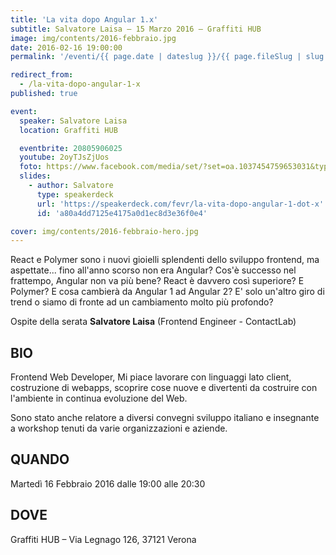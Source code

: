 ```yaml
---
title: 'La vita dopo Angular 1.x'
subtitle: Salvatore Laisa – 15 Marzo 2016 – Graffiti HUB
image: img/contents/2016-febbraio.jpg
date: 2016-02-16 19:00:00
permalink: '/eventi/{{ page.date | dateslug }}/{{ page.fileSlug | slug }}/index.html'

redirect_from:
  - /la-vita-dopo-angular-1-x
published: true

event:
  speaker: Salvatore Laisa
  location: Graffiti HUB

  eventbrite: 20805906025
  youtube: 2oyTJsZjUos
  foto: https://www.facebook.com/media/set/?set=oa.1037454759653031&type=3
  slides:
    - author: Salvatore
      type: speakerdeck
      url: 'https://speakerdeck.com/fevr/la-vita-dopo-angular-1-dot-x'
      id: 'a80a4dd7125e4175a0d1ec8d3e36f0e4'

cover: img/contents/2016-febbraio-hero.jpg
---
```


React e Polymer sono i nuovi gioielli splendenti dello sviluppo frontend, ma aspettate...
fino all'anno scorso non era Angular? Cos'è successo nel frattempo, Angular non va più bene?
React è davvero così superiore? E Polymer? E cosa cambierà da Angular 1 ad Angular 2?
E' solo un'altro giro di trend o siamo di fronte ad un cambiamento molto più profondo?

Ospite della serata **Salvatore Laisa** (Frontend Engineer - ContactLab)

## BIO

Frontend Web Developer, Mi piace lavorare con linguaggi lato client, costruzione di webapps,
scoprire cose nuove e divertenti da costruire con l'ambiente in continua evoluzione del Web.

Sono stato anche relatore a diversi convegni sviluppo italiano e
insegnante a workshop tenuti da varie organizzazioni e aziende.

## QUANDO

Martedì 16 Febbraio 2016 dalle 19:00 alle 20:30

## DOVE

Graffiti HUB – Via Legnago 126, 37121 Verona
